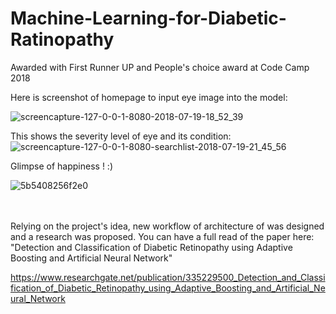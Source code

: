 # Machine-Learning-for-Diabetic-Ratinopathy
Awarded with First Runner UP and People's choice award at Code Camp 2018 

Here is screenshot of homepage to input eye image into the model:<br>

![screencapture-127-0-0-1-8080-2018-07-19-18_52_39](https://user-images.githubusercontent.com/24986485/43061608-a108e7e4-8e75-11e8-88ac-b112efd82525.png)


This shows the severity level of eye and its condition: <br>
![screencapture-127-0-0-1-8080-searchlist-2018-07-19-21_45_56](https://user-images.githubusercontent.com/24986485/43061614-a3308cd4-8e75-11e8-911a-d12e51adae2d.png)

Glimpse of happiness ! :) <br>

![5b5408256f2e0](https://user-images.githubusercontent.com/24986485/43061876-9f49c6a2-8e76-11e8-93d8-5dae9ab5f755.jpg)

<br>
<br>
Relying on the project's idea, new workflow of architecture of was designed and a research was proposed. You can have a full read of the paper here: <br>
"Detection and Classification of Diabetic Retinopathy using Adaptive Boosting and Artificial Neural Network"

https://www.researchgate.net/publication/335229500_Detection_and_Classification_of_Diabetic_Retinopathy_using_Adaptive_Boosting_and_Artificial_Neural_Network


